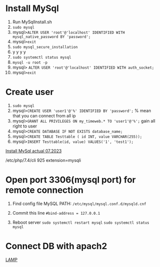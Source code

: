 # Install MySql

1. Run MySqlInstall.sh
2. `sudo mysql`
3. mysql>`ALTER USER 'root'@'localhost' IDENTIFIED WITH mysql_native_password BY 'password';`
4. mysql>`exit`
5. `sudo mysql_secure_installation`
6. y y y y
7. `sudo systemctl status mysql`
8. `mysql -u root -p` 
9. mysql> `ALTER USER 'root'@'localhost' IDENTIFIED WITH auth_socket;`
10. mysql>`exit`

# Create user 

1. `sudo mysql`
2. mysql>`CREATE USER 'user1'@'%' IDENTIFIED BY 'password';`  % mean that you can connect from all ip
3. mysql>`GRANT ALL PRIVILEGES ON my_timeweb.* TO 'user1'@'%';` gain all right to user
4. mysql>`CREATE DATABASE IF NOT EXISTS database_name;` 
5. mysql>`CREATE TABLE Testtable ( id INT, value VARCHAR(255));`
6. mysql>`INSERT Testtable(id, value) VALUES('1', 'test1');`

[Install MySql actual 07.2023](https://www.digitalocean.com/community/tutorials/how-to-install-mysql-on-ubuntu-20-04)

/etc/php/7.4/cli
925 extension=mysqli

# Open port 3306(mysql port) for remote connection 

1. Find config file MySQL 
PATH: `/etc/mysql/mysql.conf.d/mysqld.cnf`

2. Commit this line `#bind-address = 127.0.0.1`

3. Reboot server
`sudo systemctl restart mysql`
`sudo systemctl status mysql`

# Connect DB with apach2

[LAMP](https://www.digitalocean.com/community/tutorials/how-to-install-linux-apache-mysql-php-lamp-stack-on-ubuntu-22-04)